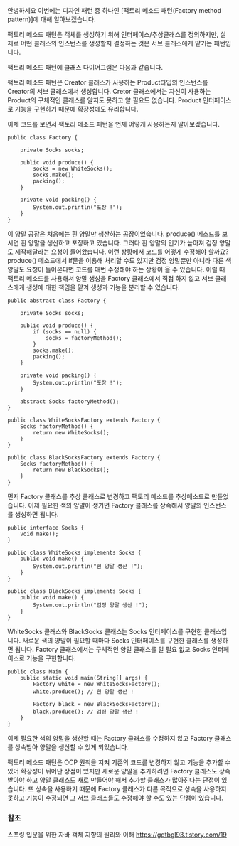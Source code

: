 안녕하세요 이번에는 디자인 패턴 중 하나인 [팩토리 메소드 패턴(Factory method pattern)]에 대해 알아보겠습니다. 

팩토리 메소드 패턴은 객체를 생성하기 위해 인터페이스/추상클래스를 정의하지만, 실제로 어떤 클래스의 인스턴스를 생성할지 결정하는 것은 서브 클래스에게 맡기는 패턴입니다.

팩토리 메소드 패턴에 클래스 다이어그램은 다음과 같습니다.


팩토리 메소드 패턴은 Creator 클래스가 사용하는 Product타입의 인스턴스를 Creator의 서브 클래스에서 생성합니다. Cretor 클래스에서는 자신이 사용하는 Product의 구체적인 클래스를 알지도 못하고 알 필요도 없습니다. Product 인터페이스로 기능을 구현하기 때문에 확장성에도 유리합니다.

이제 코드를 보면서 팩토리 메소드 패턴을 언제 어떻게 사용하는지 알아보겠습니다.
```
public class Factory {

    private Socks socks;

    public void produce() {
        socks = new WhiteSocks();
        socks.make();
        packing();
    }

    private void packing() {
        System.out.println("포장 !");
    }
}
```
이 양말 공장은 처음에는 흰 양말만 생산하는 공장이었습니다. produce() 메소드를 보시면 흰 양말을 생산하고 포장하고 있습니다. 그러다 흰 양말의 인기가 높아져 검정 양말도 제작해달라는 요청이 들어왔습니다. 이런 상황에서 코드를 어떻게 수정해야 할까요? produce() 메소드에서 if문을 이용해 처리할 수도 있지만 검정 양말뿐만 아니라 다른 색 양말도 요청이 들어온다면 코드를 매번 수정해야 하는 상황이 올 수 있습니다. 이럴 때 팩토리 메소드를 사용해서 양말 생성을 Factory 클래스에서 직접 하지 않고 서브 클래스에게 생성에 대한 책임을 맡겨 생성과 기능을 분리할 수 있습니다.

```
public abstract class Factory {

    private Socks socks;

    public void produce() {
        if (socks == null) {
            socks = factoryMethod();
        }
        socks.make();
        packing();
    }

    private void packing() {
        System.out.println("포장 !");
    }

    abstract Socks factoryMethod();
}

public class WhiteSocksFactory extends Factory {
    Socks factoryMethod() {
        return new WhiteSocks();
    }
}

public class BlackSocksFactory extends Factory {
    Socks factoryMethod() {
        return new BlackSocks();
    }
}
```
먼저 Factory 클래스를 추상 클래스로 변경하고 팩토리 메소드를 추상메소드로 만들었습니다. 이제 필요한 색의 양말이 생기면 Factory 클래스를 상속해서 양말의 인스턴스를 생성하면 됩니다.

```
public interface Socks {
    void make();
}

public class WhiteSocks implements Socks {
    public void make() {
        System.out.println("흰 양말 생산 !");
    }
}

public class BlackSocks implements Socks {
    public void make() {
        System.out.println("검정 양말 생산 !");
    }
}
```

WhiteSocks 클래스와 BlackSocks 클래스는 Socks 인터페이스를 구현한 클래스입니다. 새로운 색의 양말이 필요할 때마다 Socks 인터페이스를 구현한 클래스를 생성하면 됩니다. Factory 클래스에서는 구체적인 양말 클래스를 알 필요 없고 Socks 인터페이스로 기능을 구현합니다.

```
public class Main {
    public static void main(String[] args) {
        Factory white = new WhiteSocksFactory();
        white.produce(); // 흰 양말 생산 !

        Factory black = new BlackSocksFactory();
        black.produce(); // 검정 양말 생산 !
    }
}
```
이제 필요한 색의 양말을 생산할 때는 Factory 클래스를 수정하지 않고 Factory 클래스를 상속받아 양말을 생산할 수 있게 되었습니다.

팩토리 메소드 패턴은 OCP 원칙을 지켜 기존의 코드를 변경하지 않고 기능을 추가할 수 있어 확장성이 뛰어난 장점이 있지만 새로운 양말을 추가하려면 Factory 클래스도 상속받아야 하고 양말 클래스도 새로 만들어야 해서 추가할 클래스가 많아진다는 단점이 있습니다. 또 상속을 사용하기 때문에 Factory 클래스가 다른 목적으로 상속을 사용하지 못하고 기능이 수정되면 그 서브 클래스들도 수정해야 할 수도 있는 단점이 있습니다.

### 참조
스프링 입문을 위한 자바 객체 지향의 원리와 이해
https://gdtbgl93.tistory.com/19




